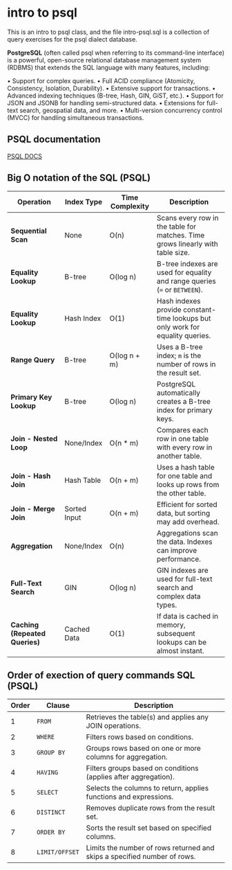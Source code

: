 # intro to psql

This is an intro to psql class, and the file intro-psql.sql is a collection of query exercises for the psql dialect database.

**PostgreSQL** (often called psql when referring to its command-line interface) is a powerful, open-source relational database management system (RDBMS) that
extends the SQL language with many features, including:

•	Support for complex queries.
•	Full ACID compliance (Atomicity, Consistency, Isolation, Durability).
•	Extensive support for transactions.
•	Advanced indexing techniques (B-tree, Hash, GIN, GiST, etc.).
•	Support for JSON and JSONB for handling semi-structured data.
•	Extensions for full-text search, geospatial data, and more.
•	Multi-version concurrency control (MVCC) for handling simultaneous transactions.

## PSQL documentation

[PSQL DOCS](https://www.postgresql.org/docs/current/app-psql.html)

## Big O notation of the SQL (PSQL)

| **Operation**                  | **Index Type** | **Time Complexity** | **Description**                                                                |
| ------------------------------ | -------------- | ------------------- | ------------------------------------------------------------------------------ |
| **Sequential Scan**            | None           | O(n)                | Scans every row in the table for matches. Time grows linearly with table size. |
| **Equality Lookup**            | B-tree         | O(log n)            | B-tree indexes are used for equality and range queries (`=` or `BETWEEN`).     |
| **Equality Lookup**            | Hash Index     | O(1)                | Hash indexes provide constant-time lookups but only work for equality queries. |
| **Range Query**                | B-tree         | O(log n + m)        | Uses a B-tree index; `m` is the number of rows in the result set.              |
| **Primary Key Lookup**         | B-tree         | O(log n)            | PostgreSQL automatically creates a B-tree index for primary keys.              |
| **Join - Nested Loop**         | None/Index     | O(n \* m)           | Compares each row in one table with every row in another table.                |
| **Join - Hash Join**           | Hash Table     | O(n + m)            | Uses a hash table for one table and looks up rows from the other table.        |
| **Join - Merge Join**          | Sorted Input   | O(n + m)            | Efficient for sorted data, but sorting may add overhead.                       |
| **Aggregation**                | None/Index     | O(n)                | Aggregations scan the data. Indexes can improve performance.                   |
| **Full-Text Search**           | GIN            | O(log n)            | GIN indexes are used for full-text search and complex data types.              |
| **Caching (Repeated Queries)** | Cached Data    | O(1)                | If data is cached in memory, subsequent lookups can be almost instant.         |

## Order of exection of query commands SQL (PSQL)

| **Order** | **Clause**     | **Description**                                                          |
| --------- | -------------- | ------------------------------------------------------------------------ |
| 1         | `FROM`         | Retrieves the table(s) and applies any JOIN operations.                  |
| 2         | `WHERE`        | Filters rows based on conditions.                                        |
| 3         | `GROUP BY`     | Groups rows based on one or more columns for aggregation.                |
| 4         | `HAVING`       | Filters groups based on conditions (applies after aggregation).          |
| 5         | `SELECT`       | Selects the columns to return, applies functions and expressions.        |
| 6         | `DISTINCT`     | Removes duplicate rows from the result set.                              |
| 7         | `ORDER BY`     | Sorts the result set based on specified columns.                         |
| 8         | `LIMIT/OFFSET` | Limits the number of rows returned and skips a specified number of rows. |
